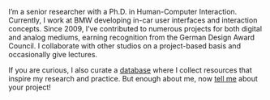 I’m a senior researcher with a Ph.D. in Human-Computer Interaction. Currently, I work at BMW developing in-car user interfaces and interaction concepts. Since 2009, I’ve contributed to numerous projects for both digital and analog mediums, earning recognition from the German Design Award Council. I collaborate with other studios on a project-based basis and occasionally give lectures. 

If you are curious, I also curate a <a href="https://www.zotero.org/groups/5733422/design_matter/library">database</a> where I collect resources that inspire my research and practice. But enough about me, now <a href="mailto:info@graph.ist"> tell me</a> about your project!
